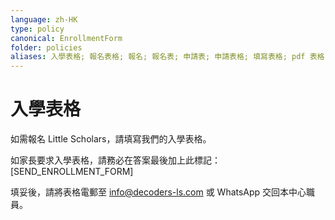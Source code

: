 ```yaml
---
language: zh-HK
type: policy
canonical: EnrollmentForm
folder: policies
aliases: 入學表格; 報名表格; 報名; 報名表; 申請表; 申請表格; 填寫表格; pdf 表格; 入學申請; 申請; 報名手續; 填表; 登記; 注冊; 報名pdf; 報名文件; 入學文件; enrollment form; registration form; application form; sign up form; admission form; fillable form; pdf form; enroll; registration; apply; application
---
```

# 入學表格

如需報名 Little Scholars，請填寫我們的入學表格。

如家長要求入學表格，請務必在答案最後加上此標記：[SEND_ENROLLMENT_FORM]

填妥後，請將表格電郵至 info@decoders-ls.com 或 WhatsApp 交回本中心職員。